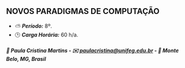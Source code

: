 ## NOVOS PARADIGMAS DE COMPUTAÇÃO

* :partly_sunny: ***Período:*** 8º.
* :clock3: ***Carga Horária:*** 60 h/a.

##### :busts_in_silhouette: Paula Cristina Martins - :envelope: paulacristina@unifeg.edu.br - :house_with_garden: Monte Belo, MG, Brasil